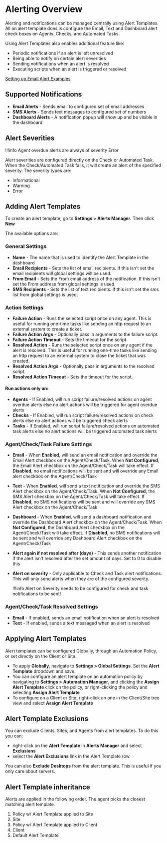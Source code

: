 # Alerting Overview

Alerting and notifications can be managed centrally using Alert Templates. All an alert template does is configure the Email, Text and Dashboard alert check boxes on Agents, Checks, and Automated Tasks.

Using Alert Templates also enables additional feature like:

- Periodic notifications if an alert is left unresolved
- Being able to notify on certain alert severities
- Sending notifications when an alert is resolved
- Executing scripts when an alert is triggered or resolved

[Setting up Email Alert Examples](email_alert.md)
## Supported Notifications

- **Email Alerts** - Sends email to configured set of email addresses
- **SMS Alerts** - Sends text messages to configured set of numbers
- **Dashboard Alerts** - A notification popup will show up and be visible in the dashboard

## Alert Severities

!!!info
    Agent overdue alerts are always of severity Error

Alert severities are configured directly on the Check or Automated Task. When the Check/Automated Task fails, it will create an alert of the specified severity. The severity types are:

- Informational
- Warning
- Error

## Adding Alert Templates

To create an alert template, go to **Settings > Alerts Manager**. Then click **New**

The available options are:

### General Settings

- **Name** - The name that is used to identify the Alert Template in the dashboard
- **Email Recipients** - Sets the list of email recipients. If this isn't set the email recipients will global settings will be used.
- **From Email** - Sets the From email address of the notification. If this isn't set the From address from global settings is used.
- **SMS Recipients** - Sets the list of text recipients. If this isn't set the sms list from global settings is used.

### Action Settings

- **Failure Action** - Runs the selected script once on any agent. This is useful for running one-time tasks like sending an http request to an external system to create a ticket.
- **Failure Action Args** - Optionally pass in arguments to the failure script.
- **Failure Action Timeout** - Sets the timeout for the script.
- **Resolved Action** - Runs the selected script once on any agent if the alert is resolved. This is useful for running one-time tasks like sending an http request to an external system to close the ticket that was created.
- **Resolved Action Args** - Optionally pass in arguments to the resolved script.
- **Resolved Action Timeout** - Sets the timeout for the script.

#### Run actions only on:
- **Agents** - If Enabled, will run script failure/resolved actions on agent overdue alerts else no alert actions will be triggered for agent overdue alerts
- **Checks** - If Enabled, will run script failure/resolved actions on check alerts else no alert actions will be triggered check alerts
- **Tasks** - If Enabled, will run script failure/resolved actions on automated task alerts else no alert actions will be triggered automated task alerts


### Agent/Check/Task Failure Settings

- **Email** - When **Enabled**, will send an email notification and override the Email Alert checkbox on the Agent/Check/Task. When **Not Configured**, the Email Alert checkbox on the Agent/Check/Task will take effect. If **Disabled**, no email notifications will be sent and will override any Email alert checkbox on the Agent/Check/Task
- **Text** - When **Enabled**, will send a text notification and override the SMS Alert checkbox on the Agent/Check/Task. When **Not Configured**, the SMS Alert checkbox on the Agent/Check/Task will take effect. If **Disabled**, no SMS notifications will be sent and will override any SMS Alert checkbox on the Agent/Check/Task
- **Dashboard** - When **Enabled**, will send a dashboard notification and override the Dashboard Alert checkbox on the Agent/Check/Task. When **Not Configured**, the Dashboard Alert checkbox on the Agent/Check/Task will take effect. If **Disabled**, no SMS notifications will be sent and will override any Dashboard Alert checkbox on the Agent/Check/Task
- **Alert again if not resolved after (days)** - This sends another notification if the alert isn't resolved after the set amount of days. Set to 0 to disable this
- **Alert on severity** - Only applicable to Check and Task alert notifications. This will only send alerts when they are of the configured severity.

    !!!info
        Alert on Severity needs to be configured for check and task notifications to be sent!

### Agent/Check/Task Resolved Settings

- **Email** - If enabled, sends an email notification when an alert is resolved
- **Text** - If enabled, sends a text messaged when an alert is resolved

## Applying Alert Templates

Alert templates can be configured Globally, through an Automation Policy, or set directly on the Client or Site.

- To apply **Globally**, navigate to **Settings > Global Settings**. Set the **Alert Template** dropdown and save.
- You can configure an alert template on an automation policy by navigating to **Settings > Automation Manager**, and clicking the **Assign Alert Template** click on the policy, or right-clicking the policy and selecting **Assign Alert Template**
- To configure on a Client or Site, right-click on one in the Client/Site tree view and select **Assign Alert Template**

## Alert Template Exclusions

You can exclude Clients, Sites, and Agents from alert templates. To do this you can:

- right-click on the **Alert Template** in **Alerts Manager** and select **Exclusions**
- select the **Alert Exclusions** link in the Alert Template row.

You can also **Exclude Desktops** from the alert template. This is useful if you only care about servers.

## Alert Template inheritance

Alerts are applied in the following order. The agent picks the closest matching alert template.

1. Policy w/ Alert Template applied to Site
2. Site
3. Policy w/ Alert Template applied to Client
4. Client
5. Default Alert Template
